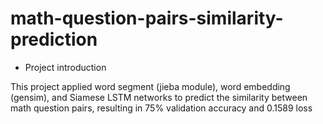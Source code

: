 # math-question-pairs-similarity-prediction

* Project introduction

This project applied word segment (jieba module), word embedding (gensim), and Siamese LSTM networks to predict the similarity between math question pairs, resulting in 75% validation accuracy and 0.1589 loss
